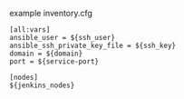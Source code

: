 example inventory.cfg
```
[all:vars]
ansible_user = ${ssh_user}
ansible_ssh_private_key_file = ${ssh_key}
domain = ${domain}
port = ${service-port}

[nodes]
${jenkins_nodes}
```